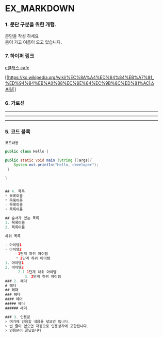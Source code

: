 # EX_MARKDOWN
### 1. 문단 구분을 위한 개행.
문단을 작성 하세요  
봄이 가고 여름이 오고 있습니다.  

### 7. 하이퍼 링크
[e클래스 cafe](https://cafe.naver.com/kndjang "e클래스 cafe 입니다")

[[https://ko.wikipedia.org/wiki/%EC%8A%A4%ED%94%84%EB%A7%81_%ED%94%84%EB%A0%88%EC%9E%84%EC%9B%8C%ED%81%AC|스프링]]



### 6. 가로선
---  
***
---

### 5. 코드 블록
``` 프로그래밍 언어  
코드내용  
```

```java  
public class Hello {

public static void main (String []args){
    System.out.println("Hello, developer");
 }

}


## 4. 목록
* 목록이름  
* 목록이름
- 목록이름  
+ 목록이름  

## 순서가 있는 목록
1. 목록이름  
2. 목록이름

하위 목록  

- 아이템1  
- 아이템2  
    - 1단계 하위 아이템  
     * 2단계 하위 아이템  
1. 아이템1  
2. 아이템2  
      2.1 1단계 하위 아이템  
         3. 2단계 하위 아이템
### 2. 헤더  
# 헤더  
## 헤더  
### 헤더  
#### 헤더  
##### 헤더  
###### 헤더  

### 3. 인용문  
> 여기에 인용할 내용을 녛으면 됩니다.  
> 빈 줄이 없으면 자동으로 인용상자에 포합됩니다.  
> 인용문이 끝났습니다  
